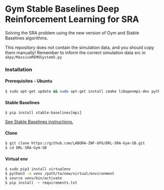 # Gym Stable Baselines Deep Reinforcement Learning for SRA

Solving the SRA problem using the new version of Gym and Stable Baselines algorithms.

This repository does not contain the simulation data, and you should copy them manually! 
Remember to inform the correct simulation data src in ``akpy/MassiveMIMOSystem5.py``

### Installation

#### Prerequisites - Ubuntu

```sh
$ sudo apt-get update && sudo apt-get install cmake libopenmpi-dev python3-dev zlib1g-dev python-virtualenv
```

#### Stable Baselines

````$
$ pip install stable-baselines[mpi]
````

[See Stable Baselines instructions.](https://stable-baselines.readthedocs.io/en/master/guide/install.html)

#### Clone
```sh
$ git clone https://github.com/LABORA-INF-UFG/DRL-SRA-Gym-SB.git
$ cd DRL-SRA-Gym-SB
```


#### Virtual env

```sh
$ sudo pip3 install virtualenv
$ python3 -m venv /path/to/new/virtual/environment
$ source venv/bin/activate
$ pip install -r requirements.txt
```
